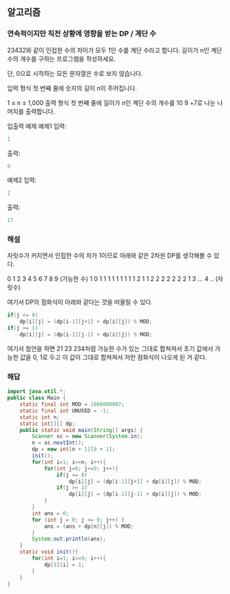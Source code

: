 ## 알고리즘

### 연속적이지만 직전 상황에 영향을 받는 DP / 계단 수

23432와 같이 인접한 수의 차이가 모두 1인 수를 계단 수라고 합니다. 길이가 n인 계단 수의 개수를 구하는 프로그램을 작성하세요.

단, 0으로 시작하는 모든 문자열은 수로 보지 않습니다.

입력 형식
첫 번째 줄에 숫자의 길이 n이 주어집니다.

1 ≤ n ≤ 1,000
출력 형식
첫 번째 줄에 길이가 n인 계단 수의 개수를 10 
9
 +7로 나눈 나머지를 출력합니다.

입출력 예제
예제1
입력:
```java
1
```

출력:
```java
9
```

예제2
입력:
```java
2
```

출력:
```java
17
```

### 해설

자릿수가 커지면서 인접한 수의 차가 1이므로 아래와 같은 2차원 DP를 생각해볼 수 있다.

  0 1 2 3 4 5 6 7 8 9 (가능한 수)
1 0 1 1 1 1 1 1 1 1 1 
2 1 1 2 2 2 2 2 2 2 1
3 ...
4
..
(자릿수)

여기서 DP의 점화식이 아래와 같다는 것을 떠올릴 수 있다.
```java
if(j <= 8)
    dp[i][j] = (dp[i-1][j+1] + dp[i][j]) % MOD;
if(j >= 1)
    dp[i][j] = (dp[i-1][j-1] + dp[i][j]) % MOD;
```

여기서 첨언을 하면 21 23 234처럼 가능한 수가 있는 그대로 합쳐져서 초기 값에서 가능한 값을 0, 1로 두고 이 값이 그대로 합쳐져서 저런 점화식이 나오게 된 거 같다.


### 해답

```java
import java.util.*;
public class Main {
    static final int MOD = 1000000007;
    static final int UNUSED = -1;
    static int n;
    static int[][] dp;
    public static void main(String[] args) {
        Scanner sc = new Scanner(System.in);
        n = sc.nextInt();
        dp = new int[n + 1][9 + 1];
        init();
        for(int i=1; i<=n; i++){
            for(int j=0; j<=9; j++){
                if(j <= 8)
                    dp[i][j] = (dp[i-1][j+1] + dp[i][j]) % MOD;
                if(j >= 1)
                    dp[i][j] = (dp[i-1][j-1] + dp[i][j]) % MOD;
            }
        }
        int ans = 0;
        for (int j = 0; j <= 9; j++) {
            ans = (ans + dp[n][j]) % MOD;
        }
        System.out.println(ans);
    }
    static void init(){
        for(int i=1; i<=9; i++){
            dp[1][i] = 1;
        }
    }
}
```
